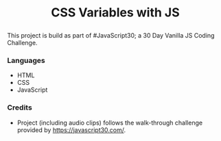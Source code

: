 # <p align="center">**CSS Variables with JS**</p>

This project is build as part of #JavaScript30; a 30 Day Vanilla JS Coding Challenge. 

### **Languages**
- HTML
- CSS 
- JavaScript

### **Credits**
- Project (including audio clips) follows the walk-through challenge provided by https://javascript30.com/.
